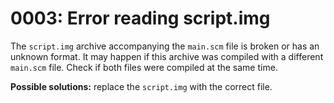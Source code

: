 # 0003: Error reading script.img

The `script.img` archive accompanying the `main.scm` file is broken or has an unknown format. It may happen if this archive was compiled with a different `main.scm` file. Check if both files were compiled at the same time.

**Possible solutions:** replace the `script.img` with the correct file.

